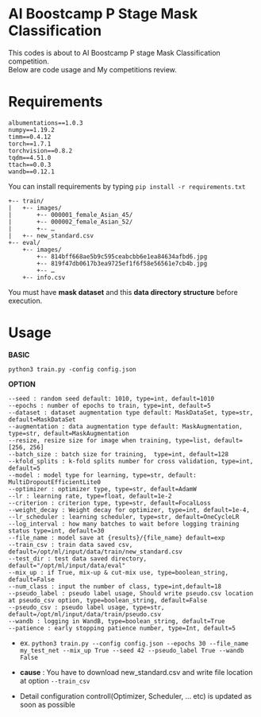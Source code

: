 # AI Boostcamp P Stage Mask Classification
This codes is about to AI Boostcamp P stage Mask Classification competition.  
Below are code usage and My competitions review.  

# Requirements
```
albumentations==1.0.3
numpy==1.19.2
timm==0.4.12
torch==1.7.1
torchvision==0.8.2
tqdm==4.51.0
ttach==0.0.3
wandb==0.12.1
```
You can install requirements by typing  `pip install -r requirements.txt`

```
+-- train/
|   +-- images/
|       +-- 000001_female_Asian_45/
|       +-- 000002_female_Asian_52/
|       +-- …
|   +-- new_standard.csv
+-- eval/
    +-- images/
        +-- 814bff668ae5b9c595ceabcbb6e1ea84634afbd6.jpg
        +-- 819f47db0617b3ea9725ef1f6f58e56561e7cb4b.jpg
        +-- …
    +-- info.csv
```
You must have **mask dataset** and this **data directory structure** before execution.

# Usage
**BASIC**

`python3 train.py -config config.json`

**OPTION**
```
--seed : random seed default: 1010, type=int, default=1010
--epochs : number of epochs to train, type=int, default=5
--dataset : dataset augmentation type default: MaskDataSet, type=str, default=MaskDataSet
--augmentation : data augmentation type default: MaskAugmentation, type=str, default=MaskAugmentation
--resize, resize size for image when training, type=list, default=[256, 256]
--batch_size : batch size for training,  type=int, default=128
--kfold_splits : k-fold splits number for cross validation, type=int, default=5
--model : model type for learning, type=str, default: MultiDropoutEfficientLite0
--optimizer : optimizer type, type=str, default=AdamW
--lr : learning rate, type=float, default=1e-2
--criterion : criterion type, type=str, default=FocalLoss
--weight_decay : Weight decay for optimizer, type=int, default=1e-4, 
--lr_scheduler : learning scheduler, type=str, default=OneCycleLR
--log_interval : how many batches to wait before logging training status type=int, default=30 
--file_name : model save at {results}/{file_name} default=exp
--train_csv : train data saved csv, default=/opt/ml/input/data/train/new_standard.csv 
--test_dir : test data saved directory, default="/opt/ml/input/data/eval" 
--mix_up : if True, mix-up & cut-mix use, type=boolean_string, default=False
--num_class : input the number of class, type=int,default=18
--pseudo_label : pseudo label usage, Should write pseudo.csv location at pseudo_csv option, type=boolean_string, default=False
--pseudo_csv : pseudo label usage, type=str, default=/opt/ml/input/data/train/pseudo.csv
--wandb : logging in WandB, type=boolean_string, default=True
--patience : early stopping patience number, type=Int, default=5
```

- ex. `python3 train.py --config config.json --epochs 30 --file_name my_test_net --mix_up True --seed 42 --pseudo_label True --wandb False`

- **cause** : You have to download new_standard.csv and write file location at option `--train_csv`

- Detail configuration controll(Optimizer, Scheduler, ... etc) is updated as soon as possible
